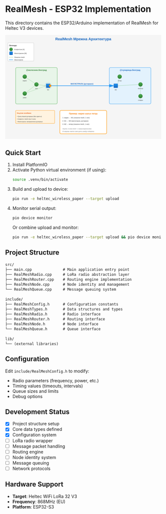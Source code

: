 # RealMesh - ESP32 Implementation

This directory contains the ESP32/Arduino implementation of RealMesh for Heltec V3 devices.

![RealMesh Network Architecture](realmesh-network.svg)

## Quick Start

1. Install PlatformIO
2. Activate Python virtual environment (if using):
   ```bash
   source .venv/bin/activate
   ```
3. Build and upload to device:
   ```bash
   pio run -e heltec_wireless_paper --target upload
   ```
4. Monitor serial output:
   ```bash
   pio device monitor
   ```
   Or combine upload and monitor:
   ```bash
   pio run -e heltec_wireless_paper --target upload && pio device monitor
   ```

## Project Structure

```
src/
├── main.cpp              # Main application entry point
├── RealMeshRadio.cpp     # LoRa radio abstraction layer
├── RealMeshRouter.cpp    # Routing engine implementation
├── RealMeshNode.cpp      # Node identity and management
└── RealMeshQueue.cpp     # Message queuing system

include/
├── RealMeshConfig.h      # Configuration constants
├── RealMeshTypes.h       # Data structures and types
├── RealMeshRadio.h       # Radio interface
├── RealMeshRouter.h      # Routing interface
├── RealMeshNode.h        # Node interface
└── RealMeshQueue.h       # Queue interface

lib/
└── (external libraries)
```

## Configuration

Edit `include/RealMeshConfig.h` to modify:
- Radio parameters (frequency, power, etc.)
- Timing values (timeouts, intervals)
- Queue sizes and limits
- Debug options

## Development Status

- [x] Project structure setup
- [x] Core data types defined
- [x] Configuration system
- [ ] LoRa radio wrapper
- [ ] Message packet handling
- [ ] Routing engine
- [ ] Node identity system
- [ ] Message queuing
- [ ] Network protocols

## Hardware Support

- **Target**: Heltec WiFi LoRa 32 V3
- **Frequency**: 868MHz (EU)
- **Platform**: ESP32-S3